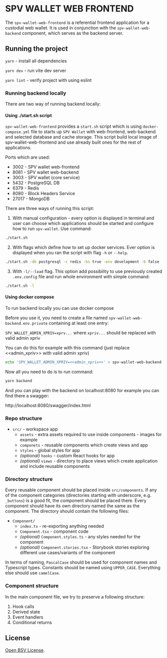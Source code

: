 # SPV WALLET WEB FRONTEND

The `spv-wallet-web-frontend` is a referential frontend application for a custodial web wallet.
It is used in conjunction with the `spv-wallet-web-backend` component, which serves as the backend server.

## Running the project

`yarn` - install all dependencies

`yarn dev` - run vite dev server

`yarn lint` - verify project with using eslint

### Running backend locally

There are two way of running backend locally:

#### Using ./start.sh script

`spv-wallet-web-frontend` provides a `start.sh` script
which is using `docker-compose.yml` file to starts up `SPV Wallet` with web-frontend, web-backend and selected database and cache storage.
This script build local image of spv-wallet-web-frontend and use
already built ones for the rest of applications.

Ports which are used:

- 3002 - SPV wallet web-frontend
- 8081 - SPV wallet web-backend
- 3003 - SPV wallet (core service)
- 5432 - PostgreSQL DB
- 6379 - Redis
- 8080 - Block Headers Service
- 27017 - MongoDB

There are three ways of running this script:

1. With manual configuration - every option is displayed in terminal and user can choose
   which applications should be started and configure how to run `spv-wallet`. Use command:

```bash
./start.sh
```

2. With flags which define how to set up docker services. Ever option is displayed when
   you ran the script with flag `-h` or `--help`.

```bash
./start.sh -db postgresql -c redis -bs true -env development -b false
```

3. With `-l/--load` flag. This option add possibility to use previously created `.env.config` file and run whole environment with simple command:

```bash
./start.sh -l
```

#### Using docker compose

To run backend locally you can use docker compose

Before you use it, you need to create a file named
`spv-wallet-web-backend.env.private`
containing at least one entry:

`SPV_WALLET_ADMIN_XPRIV=xprv...` where `xpriv...` should be replaced with valid admin xpriv

You can do this for example with this command (just replace <<admin_xpriv>> with valid admin xpriv)

```bash
echo 'SPV_WALLET_ADMIN_XPRIV=<<admin_xpriv>>' > spv-wallet-web-backend.env.private
```

Now all you need to do is to run command:

```bash
yarn backend
```

And you can play with the backend on localhost:8080
for example you can find there a swagger:

http://localhost:8080/swagger/index.html

### Repo structure

- `src/` - workspace app
  - `assets` - extra assets required to use inside components - images for example
  - `componets` - reusable components which create views and app
  - `styles` - global styles for app
  - _(optional)_ `hooks` - custom React hooks for app
  - _(optional)_ `views` - directory to place views which create application and include reusable components

### Directory structure

Every reusable component should be placed inside `src/components`. If any of the component categories
(directories starting with underscore, e.g. `_buttons`) is a good fit, the component should be placed there. Every
component should have its own directory named the same as the component. The directory should contain the following
files:

- `Component/`
  - `index.ts` - re-exporting anything needed
  - `Component.tsx` - component code
  - _(optional)_ `Component.styles.ts` - any styles needed for the component
  - _(optional)_ `Component.stories.tsx` - Storybook stories exploring different use cases/variants of the component

In terms of naming, `PascalCase` should be used for component names and Typescript types. Constants should be named
using `UPPER_CASE`. Everything else should use `camelCase`.

### Component structure

In the main component file, we try to preserve a following structure:

1. Hook calls
2. Derived state
3. Event handlers
4. Conditional returns

## License

[Open BSV License](https://github.com/bitcoin-sv/bitcoin-sv/blob/master/LICENSE).
